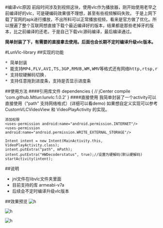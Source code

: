 #编译vlc原因
前段时间涉及到视频这块，使用vlc作为播放器，刚开始使用老早之前编译好的vlc，可是硬编码效果很不理想，甚至有些视频解码失败。
于是上网下载了官网的apk进行播放，不出所料可以正常播放视频，看来是官方做了优化。所以搜遍了整个互联网想直接下载个最近编译好的版本，结果都是那些老掉牙的版本，比之前编译的还老。于是自己下载vlc源码编译，最后编译通过。

**简单封装了下，有需要的直接拿去使用。后面也会长期不定时编译升级vlc版本。**

#LunVlc-library
##实现的功能
<pre>
* 简单封装
* 能支持MP4,FLV,AVI,TS,3GP,RMVB,WM,WMV等格式还有网络http,rtsp,rtmp,mms,m3u8.
* 支持软硬解码切换.
* 支持任意拖到进度条，支持是否显示进度条
</pre>
##使用方法
####引用库文件
	dependencies {
 	// jCenter
     compile 'com.github.Mtlun:lunvlc:1.0.2'
	}
####直接使用
我简单封装了一个activity可以直接使用（“path” 支持网络格式）(详细可以看demo)
如果想自定义实现可以参考 CustomVLCVideoView 和 VideoPlayActivity 的实现。

	添加权限
	<uses-permission android:name="android.permission.INTERNET"/>
	<uses-permission android:name="android.permission.WRITE_EXTERNAL_STORAGE"/>
	
	Intent intent = new Intent(MainActivity.this, VideoPlayActivity.class);
    intent.putExtra("path", mPath);
	intent.putExtra("HWDecoderstatus", true);//设置为硬解码(默认硬解码)
    startActivity(intent);

##说明
* jni文件在libvlc文件夹里面
* 目前支持的库 armeabi-v7a
* 后续会不定时编译升级vlc版本

##效果预览
![h](https://github.com/Mtlun/LunVlc/blob/master/screenshots/m.png?raw=true)

![h](https://github.com/Mtlun/LunVlc/blob/master/screenshots/v.png?raw=true)

![h](https://github.com/Mtlun/LunVlc/blob/master/screenshots/h.png?raw=true)

